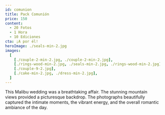 ```yaml
---
id: comunion
title: Pack Comunión
price: 150
content:
  - 20 Fotos
  - 1 Hora
  - 10 Ediciones
cta: ¡A por él!
heroImage: ./seals-min-2.jpg
images:
  [
    [./couple-2-min-2.jpg, ./couple-2-min-2.jpg],
    [./rings-wood-min-2.jpg, ./seals-min-2.jpg, ./rings-wood-min-2.jpg],
    [./couple-9-2.jpg],
    [./cake-min-2.jpg, ./dress-min-2.jpg],
  ]
---
```


This Malibu wedding was a breathtaking affair. The stunning mountain views provided a picturesque backdrop. The photographs beautifully captured the intimate moments, the vibrant energy, and the overall romantic ambiance of the day.

